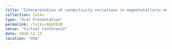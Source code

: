 ```yaml
---
title: "Interpretation of conductivity variations in magnetotelluric models of cratonic lithospheric mantle with the new open-source software MATE."
collection: talks
type: "Oral Presentation"
permalink: /talks/AGU2020
venue: "Virtual Conference"
date: 2020-12-15
location: "USA"
---
```

